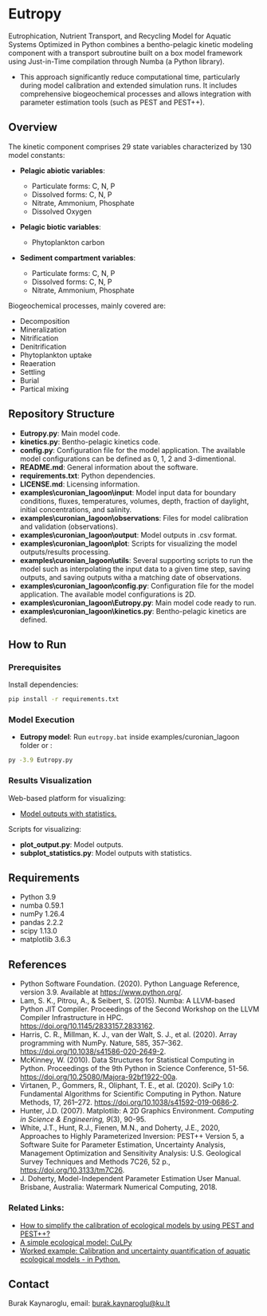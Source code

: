 # Eutropy

Eutrophication, Nutrient Transport, and Recycling Model for Aquatic Systems Optimized in Python combines a bentho-pelagic kinetic modeling component with a transport subroutine built on a box model framework using Just-in-Time compilation through Numba (a Python library). 
* This approach significantly reduce computational time, particularly during model calibration and extended simulation runs. It includes comprehensive biogeochemical processes and allows integration with parameter estimation tools (such as PEST and PEST++).

## Overview

The kinetic component comprises 29 state variables characterized by 130 model constants:

* **Pelagic abiotic variables**:

  * Particulate forms: C, N, P
  * Dissolved forms: C, N, P
  * Nitrate, Ammonium, Phosphate
  * Dissolved Oxygen

* **Pelagic biotic variables**:

  * Phytoplankton carbon

* **Sediment compartment variables**:
  * Particulate forms: C, N, P
  * Dissolved forms: C, N, P
  * Nitrate, Ammonium, Phosphate

Biogeochemical processes, mainly covered are:

* Decomposition
* Mineralization
* Nitrification
* Denitrification
* Phytoplankton uptake
* Reaeration
* Settling
* Burial
* Partical mixing

## Repository Structure

* **Eutropy.py**: Main model code.
* **kinetics.py**: Bentho-pelagic kinetics code.
* **config.py**: Configuration file for the model application. The available model configurations can be defined as 0, 1, 2 and 3-dimentional.
* **README.md**: General information about the software.
* **requirements.txt**: Python dependencies.
* **LICENSE.md**: Licensing information.
* **examples\curonian_lagoon\input**: Model input data for boundary conditions, fluxes, temperatures, volumes, depth, fraction of daylight, initial concentrations, and salinity.
* **examples\curonian_lagoon\observations**: Files for model calibration and validation (observations).
* **examples\curonian_lagoon\output**: Model outputs in .csv format.
* **examples\curonian_lagoon\plot**: Scripts for visualizing the model outputs/results processing.
* **examples\curonian_lagoon\utils**: Several supporting scripts to run the model such as interpolating the input data to a given time step, saving outputs, and saving outputs witha a matching date of observations.
* **examples\curonian_lagoon\config.py**: Configuration file for the model application. The available model configurations is 2D.
* **examples\curonian_lagoon\Eutropy.py**: Main model code ready to run.
* **examples\curonian_lagoon\kinetics.py**: Bentho-pelagic kinetics are defined.


## How to Run

### Prerequisites

Install dependencies:

```bash
pip install -r requirements.txt
```

### Model Execution

* **Eutropy model**: Run `eutropy.bat` inside examples/curonian_lagoon folder or :

```bash
py -3.9 Eutropy.py
```

### Results Visualization

Web-based platform for visualizing:
* [Model outputs with statistics.](http://laguna.ku.lt:3838/sample-apps/Eutro0.2/)

Scripts for visualizing:

* **plot_output.py**: Model outputs.
* **subplot_statistics.py**: Model outputs with statistics.



## Requirements

* Python 3.9
* numba 0.59.1
* numPy 1.26.4
* pandas 2.2.2
* scipy 1.13.0
* matplotlib 3.6.3

## References
* Python Software Foundation. (2020). Python Language Reference, version 3.9. Available at https://www.python.org/.
* Lam, S. K., Pitrou, A., & Seibert, S. (2015). Numba: A LLVM-based Python JIT Compiler. Proceedings of the Second Workshop on the LLVM Compiler Infrastructure in HPC. https://doi.org/10.1145/2833157.2833162.
* Harris, C. R., Millman, K. J., van der Walt, S. J., et al. (2020). Array programming with NumPy. Nature, 585, 357–362. https://doi.org/10.1038/s41586-020-2649-2.
* McKinney, W. (2010). Data Structures for Statistical Computing in Python. Proceedings of the 9th Python in Science Conference, 51-56. https://doi.org/10.25080/Majora-92bf1922-00a.
* Virtanen, P., Gommers, R., Oliphant, T. E., et al. (2020). SciPy 1.0: Fundamental Algorithms for Scientific Computing in Python. Nature Methods, 17, 261–272. https://doi.org/10.1038/s41592-019-0686-2.
* Hunter, J.D. (2007). Matplotlib: A 2D Graphics Environment. *Computing in Science & Engineering, 9*(3), 90-95.
* White, J.T., Hunt, R.J., Fienen, M.N., and Doherty, J.E., 2020, Approaches to Highly Parameterized Inversion: PEST++ Version 5, a Software Suite for Parameter Estimation, Uncertainty Analysis, Management Optimization and Sensitivity Analysis: U.S. Geological Survey Techniques and Methods 7C26, 52 p., https://doi.org/10.3133/tm7C26.
* J. Doherty, Model-Independent Parameter Estimation User Manual. Brisbane, Australia: Watermark Numerical Computing, 2018.

### Related Links:

- [How to simplify the calibration of ecological models by using PEST and PEST++?](https://doi.org/https://doi.org/10.1016/j.ecoinf.2025.103213)
- [A simple ecological model: CuLPy](https://github.com/kaynarob/CuLPy)
- [Worked example: Calibration and uncertainty quantification of aquatic ecological models - in Python.](https://doi.org/10.5281/zenodo.15040756)

## Contact

Burak Kaynaroglu,
email: [burak.kaynaroglu@ku.lt](mailto:burak.kaynaroglu@ku.lt)